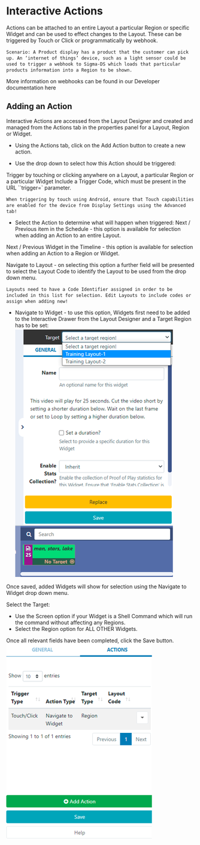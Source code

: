 # Interactive Actions

Actions can be attached to an entire Layout a particular Region or specific Widget and can be used to effect changes to the Layout. These can be triggered by Touch or Click or programmatically by webhook.

```
Scenario: A Product display has a product that the customer can pick up. An ‘internet of things’ device, such as a light sensor could be used to trigger a webhook to Sigma-DS which loads that particular products information into a Region to be shown.
```

More information on webhooks can be found in our Developer documentation here

## Adding an Action

Interactive Actions are accessed from the Layout Designer and created and managed from the Actions tab in the properties panel for a Layout, Region or Widget.

- Using the Actions tab, click on the Add Action button to create a new action.

- Use the drop down to select how this Action should be triggered:

Trigger by touching or clicking anywhere on a Layout, a particular Region or a particular Widget
Include a Trigger Code, which must be present in the URL ``trigger=` parameter.

```
When triggering by touch using Android, ensure that Touch capabilities are enabled for the device from Display Settings using the Advanced tab!
```

- Select the Action to determine what will happen when triggered:
  Next / Previous item in the Schedule - this option is available for selection when adding an Action to an entire Layout.

Next / Previous Widget in the Timeline - this option is available for selection when adding an Action to a Region or Widget.

Navigate to Layout - on selecting this option a further field will be presented to select the Layout Code to identify the Layout to be used from the drop down menu.

```
Layouts need to have a Code Identifier assigned in order to be included in this list for selection. Edit Layouts to include codes or assign when adding new!
```

- Navigate to Widget - to use this option, Widgets first need to be added to the Interactive Drawer from the Layout Designer and a Target Region has to be set:
  ![Alt text](interactive2.png)

Once saved, added Widgets will show for selection using the Navigate to Widget drop down menu.

Select the Target:

- Use the Screen option if your Widget is a Shell Command which will run the command without affecting any Regions.
- Select the Region option for ALL OTHER Widgets.

Once all relevant fields have been completed, click the Save button.
![Alt text](interactive3.png)
